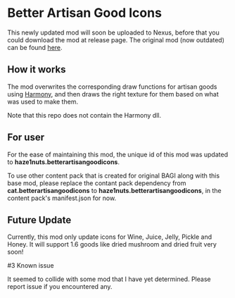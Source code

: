 # Better Artisan Good Icons

This newly updated mod will soon be uploaded to Nexus, before that you could download the mod at release page. The original mod (now outdated) can be found [here](http://www.nexusmods.com/stardewvalley/mods/2080?).


## How it works

The mod overwrites the corresponding draw functions for artisan goods using [Harmony](https://github.com/pardeike/Harmony), and then draws the right texture for them based on what was used to make them. 

Note that this repo does not contain the Harmony dll.

## For user

For the ease of maintaining this mod, the unique id of this mod was updated to **haze1nuts.betterartisangoodicons**.

To use other content pack that is created for original BAGI along with this base mod, please replace the contant pack dependency from **cat.betterartisangoodicons** to **haze1nuts.betterartisangoodicons**, in the content pack's manifest.json for now.

## Future Update

Currently, this mod only update icons for Wine, Juice, Jelly, Pickle and Honey. It will support 1.6 goods like dried mushroom and dried fruit very soon!

#3 Known issue

It seemed to collide with some mod that I have yet determined. Please report issue if you encountered any.
